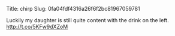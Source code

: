 Title: chirp
Slug: 0fa04fdf4316a26f6f2bc81967059781

Luckily my daughter is still quite content with the drink on the left. <a href="http://t.co/5KFw9dXZoM">http://t.co/5KFw9dXZoM</a>
